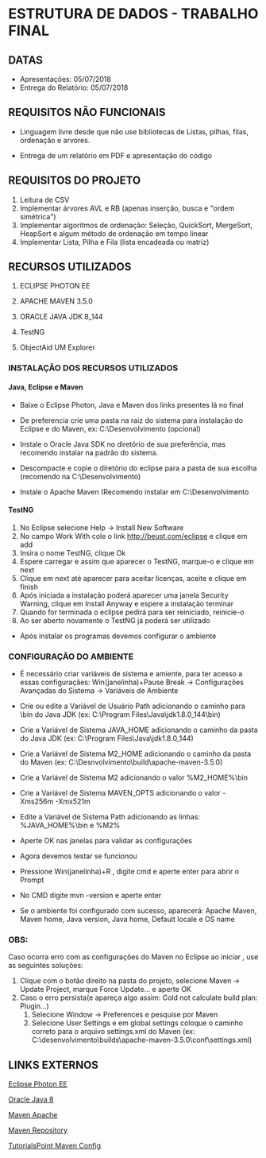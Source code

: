 ﻿# ESTRUTURA DE DADOS - TRABALHO FINAL

## DATAS
* Apresentações: 05/07/2018
* Entrega do Relatório: 05/07/2018

## REQUISITOS NÃO FUNCIONAIS
* Linguagem livre desde que não use bibliotecas de Listas, pilhas, filas, ordenação e arvores.

* Entrega de um relatório em PDF e apresentação do código

## REQUISITOS DO PROJETO
1. Leitura de CSV
2. Implementar árvores AVL e RB (apenas inserção, busca e "ordem simétrica")
3. Implementar algoritmos de ordenação: Seleção, QuickSort, MergeSort, HeapSort e algum método de ordenação em tempo linear
4. Implementar Lista, Pilha e Fila (lista encadeada ou matriz)

## RECURSOS UTILIZADOS

1. ECLIPSE PHOTON EE

2. APACHE MAVEN 3.5.0

3. ORACLE JAVA JDK 8_144

4. TestNG

5. ObjectAid UM Explorer


### INSTALAÇÃO DOS RECURSOS UTILIZADOS
#### Java, Eclipse e Maven
* Baixe o Eclipse Photon, Java e Maven dos links presentes lá no final

* De preferencia crie uma pasta na raiz do sistema para instalação do Eclipse e do Maven, ex: C:\\Desenvolvimento (opcional)

* Instale o Oracle Java SDK no diretório de sua preferência, mas recomendo instalar na padrão do sistema.

* Descompacte e copie o diretório do eclipse para a pasta de sua escolha (recomendo na C:\\Desenvolvimento)

* Instale o Apache Maven (Recomendo instalar em C:\\Desenvolvimento

#### TestNG
1. No Eclipse selecione Help -> Install New Software
2. No campo Work With cole o link <http://beust.com/eclipse> e clique em add
3. Insira o nome TestNG, clique Ok
4. Espere carregar e assim que aparecer o TestNG, marque-o e clique em next
5. Clique em next até aparecer para aceitar licenças, aceite e clique em finish
6. Após iniciada a instalação poderá aparecer uma janela Security Warning, clique em Install Anyway e espere a instalação terminar
7. Quando for terminada o eclipse pedirá para ser reiniciado, reinicie-o
9. Ao ser aberto novamente o TestNG já poderá ser utilizado

+ Após instalar os programas devemos configurar o ambiente


### CONFIGURAÇÃO DO AMBIENTE

* É necessário criar variáveis de sistema e amiente, para ter acesso a essas configuraçães:
 Win(janelinha)+Pause Break -> Configurações Avançadas do Sistema -> Variáveis de Ambiente
 
* Crie ou edite a Variável de Usuário Path adicionando o caminho para \bin do Java JDK (ex: C:\Program Files\Java\jdk1.8.0_144\bin)

* Crie a Variável de Sistema JAVA_HOME adicionando o caminho da pasta do Java JDK (ex: C:\Program Files\Java\jdk1.8.0_144)

* Crie a Variável de Sistema M2_HOME adicionando o caminho da pasta do Maven (ex: C:\Desnvolvimento\build\apache-maven-3.5.0)

* Crie a Variável de Sistema M2 adicionando o valor %M2_HOME%\bin

* Crie a Variável de Sistema MAVEN_OPTS adicionando o valor -Xms256m -Xmx521m

* Edite a Variável de Sistema Path adicionando as linhas: %JAVA_HOME%\bin e %M2%

* Aperte OK nas janelas para validar as configurações

* Agora devemos testar se funcionou

* Pressione Win(janelinha)+R , digite cmd e aperte enter para abrir o Prompt

* No CMD digite mvn -version e aperte enter

* Se o ambiente foi configurado com sucesso, aparecerá: Apache Maven, Maven home, Java version, Java home, Default locale e OS name

### OBS:
Caso ocorra erro com as configurações do Maven no Eclipse ao iniciar , use as seguintes soluções:
1. Clique com o botão direito na pasta do projeto, selecione Maven -> Update Project, marque Force Update... e aperte OK
2. Caso o erro persista(e apareça algo assim: Cold not calculate build plan: Plugin...)
	1. Selecione Window -> Preferences e pesquise por Maven
	2. Selecione User Settings e em global settings coloque o caminho correto para o arquivo settings.xml do Maven (ex: C:\desenvolvimento\builds\apache-maven-3.5.0\conf\settings.xml)


## LINKS EXTERNOS

[Eclipse Photon EE](http://www.eclipse.org/downloads/packages/eclipse-ide-java-ee-developers/photonr)

[Oracle Java 8](http://www.oracle.com/technetwork/pt/java/javase/downloads/jdk8-downloads-2133151.html)

[Maven Apache](https://maven.apache.org/download.cgi)

[Maven Repository](https://mvnrepository.com/)

[TutorialsPoint Maven Config](https://www.tutorialspoint.com/maven/maven_environment_setup.htm)